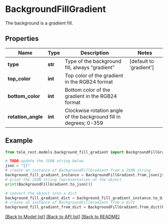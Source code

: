 # BackgroundFillGradient

The background is a gradient fill.

## Properties

Name | Type | Description | Notes
------------ | ------------- | ------------- | -------------
**type** | **str** | Type of the background fill, always “gradient” | [default to 'gradient']
**top_color** | **int** | Top color of the gradient in the RGB24 format | 
**bottom_color** | **int** | Bottom color of the gradient in the RGB24 format | 
**rotation_angle** | **int** | Clockwise rotation angle of the background fill in degrees; 0-359 | 

## Example

```python
from tele_rest.models.background_fill_gradient import BackgroundFillGradient

# TODO update the JSON string below
json = "{}"
# create an instance of BackgroundFillGradient from a JSON string
background_fill_gradient_instance = BackgroundFillGradient.from_json(json)
# print the JSON string representation of the object
print(BackgroundFillGradient.to_json())

# convert the object into a dict
background_fill_gradient_dict = background_fill_gradient_instance.to_dict()
# create an instance of BackgroundFillGradient from a dict
background_fill_gradient_from_dict = BackgroundFillGradient.from_dict(background_fill_gradient_dict)
```
[[Back to Model list]](../README.md#documentation-for-models) [[Back to API list]](../README.md#documentation-for-api-endpoints) [[Back to README]](../README.md)



